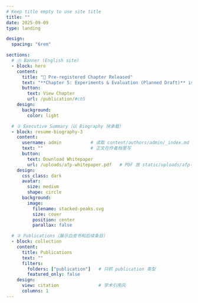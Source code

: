 ```yaml
---
# Keep title empty to use site title
title: ""
date: 2025-09-09
type: landing

design:
  spacing: "6rem"

sections:
  # ⓪ Banner (English site)
  - block: hero
    content:
      title: "📢 Pre-registered Chapter Released"
      text: "**Chapter 5: Experiments & Evaluation (Planned Draft)** is now public. Feedback and collaboration are welcome."
      button:
        text: View Chapter
        url: /publication/#ch5
    design:
      background:
        color: light

  # ① Executive Summary（以 Biography 块承载）
  - block: resume-biography-3
    content:
      username: admin           # 读取 content/authors/admin/_index.md
      text: ""                  # 正文在作者档里写
      button:
        text: Download Whitepaper
        url: /uploads/afp-whitepaper.pdf   # PDF 放 static/uploads/afp-whitepaper.pdf
    design:
      css_class: dark
      avatar:
        size: medium
        shape: circle
      background:
        image:
          filename: stacked-peaks.svg
          size: cover
          position: center
          parallax: false

  # ② Publications（展示白皮书和后续条目）
  - block: collection
    content:
      title: Publications
      text: ""
      filters:
        folders: ["publication"]   # 只抓 publication 类型
        featured_only: false
    design:
      view: citation               # 学术引用风
      columns: 1
---
```

